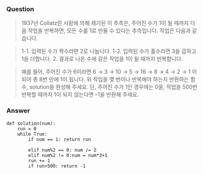 ### Question
> 1937년 Collatz란 사람에 의해 제기된 이 추측은, 주어진 수가 1이 될 때까지 다음 작업을 반복하면, 모든 수를 1로 만들 수 있다는 추측입니다. 작업은 다음과 같습니다.

> 1-1. 입력된 수가 짝수라면 2로 나눕니다. 
> 1-2. 입력된 수가 홀수라면 3을 곱하고 1을 더합니다. 
> 2. 결과로 나온 수에 같은 작업을 1이 될 때까지 반복합니다. 

> 예를 들어, 주어진 수가 6이라면 6 → 3 → 10 → 5 → 16 → 8 → 4 → 2 → 1 이 되어 총 8번 만에 1이 됩니다. 위 작업을 몇 번이나 반복해야 하는지 반환하는 함수, solution을 완성해 주세요. 단, 주어진 수가 1인 경우에는 0을, 작업을 500번 반복할 때까지 1이 되지 않는다면 –1을 반환해 주세요.

### Answer
```
def solution(num):
    run = 0
    while True:
        if num == 1: return run
        
        elif num%2 == 0: num /= 2   
        elif num%2 != 0:num = num*3+1
        run += 1
        if run>500: return -1
```